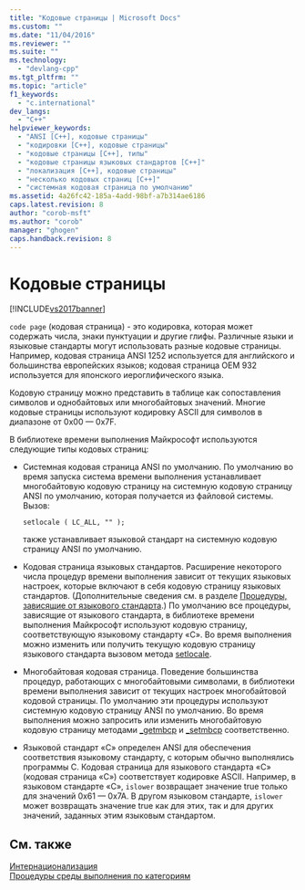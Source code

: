 ```yaml
---
title: "Кодовые страницы | Microsoft Docs"
ms.custom: ""
ms.date: "11/04/2016"
ms.reviewer: ""
ms.suite: ""
ms.technology: 
  - "devlang-cpp"
ms.tgt_pltfrm: ""
ms.topic: "article"
f1_keywords: 
  - "c.international"
dev_langs: 
  - "C++"
helpviewer_keywords: 
  - "ANSI [C++], кодовые страницы"
  - "кодировки [C++], кодовые страницы"
  - "кодовые страницы [C++], типы"
  - "кодовые страницы языковых стандартов [C++]"
  - "локализация [C++], кодовые страницы"
  - "несколько кодовых страниц [C++]"
  - "системная кодовая страница по умолчанию"
ms.assetid: 4a26fc42-185a-4add-98bf-a7b314ae6186
caps.latest.revision: 8
author: "corob-msft"
ms.author: "corob"
manager: "ghogen"
caps.handback.revision: 8
---
```

# Кодовые страницы
[!INCLUDE[vs2017banner](../assembler/inline/includes/vs2017banner.md)]

`code page` \(кодовая страница\) \- это кодировка, которая может содержать числа, знаки пунктуации и другие глифы.  Различные языки и языковые стандарты могут использовать разные кодовые страницы.  Например, кодовая страница ANSI 1252 используется для английского и большинства европейских языков; кодовая страница OEM 932 используется для японского иероглифического языка.  
  
 Кодовую страницу можно представить в таблице как сопоставления символов и однобайтовых или многобайтовых значений.  Многие кодовые страницы используют кодировку ASCII для символов в диапазоне от 0x00 — 0x7F.  
  
 В библиотеке времени выполнения Майкрософт используются следующие типы кодовых страниц:  
  
-   Системная кодовая страница ANSI по умолчанию.  По умолчанию во время запуска система времени выполнения устанавливает многобайтовую кодовую страницу на системную кодовую страницу ANSI по умолчанию, которая получается из файловой системы.  Вызов:  
  
    ```  
    setlocale ( LC_ALL, "" );  
    ```  
  
     также устанавливает языковой стандарт на системную кодовую страницу ANSI по умолчанию.  
  
-   Кодовая страница языковых стандартов.  Расширение некоторого числа процедур времени выполнения зависит от текущих языковых настроек, которые включают в себя кодовую страницу языковых стандартов. \(Дополнительные сведения см. в разделе [Процедуры, зависящие от языкового стандарта](../c-runtime-library/locale.md).\) По умолчанию все процедуры, зависящие от языкового стандарта, в библиотеке времени выполнения Майкрософт используют кодовую страницу, соответствующую языковому стандарту «C».  Во время выполнения можно изменить или получить текущую кодовую страницу языкового стандарта вызовом метода [setlocale](../Topic/setlocale,%20_wsetlocale.md).  
  
-   Многобайтовая кодовая страница.  Поведение большинства процедур, работающих с многобайтовыми символами, в библиотеки времени выполнения зависит от текущих настроек многобайтовой кодовой страницы.  По умолчанию эти процедуры используют системную кодовую страницу ANSI по умолчанию.  Во время выполнения можно запросить или изменить многобайтовую кодовую страницу методами [\_getmbcp](../c-runtime-library/reference/getmbcp.md) и [\_setmbcp](../c-runtime-library/reference/setmbcp.md) соответственно.  
  
-   Языковой стандарт «C» определен ANSI для обеспечения соответствия языковому стандарту, с которым обычно выполнялись программы C.  Кодовая страница для языкового стандарта «C» \(кодовая страница «C»\) соответствует кодировке ASCII.  Например, в языковом стандарте «C», `islower` возвращает значение true только для значений 0x61 — 0x7A.  В другом языковом стандарте, `islower` может возвращать значение true как для этих, так и для других значений, заданных этим языковым стандартом.  
  
## См. также  
 [Интернационализация](../c-runtime-library/internationalization.md)   
 [Процедуры среды выполнения по категориям](../c-runtime-library/run-time-routines-by-category.md)